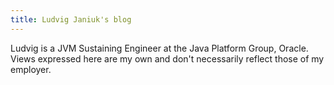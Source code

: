 ```yaml
---
title: Ludvig Janiuk's blog 
---
```


Ludvig is a JVM Sustaining Engineer at the Java Platform Group, Oracle. Views expressed here are my own and don't necessarily reflect those of my employer.

